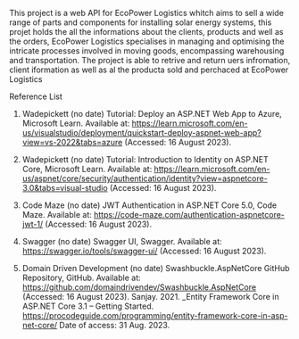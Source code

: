 This project is a web API for EcoPower Logistics whitch aims to sell a wide range of parts and components for installing solar energy systems, this projet holds the all the informations about the clients, products and well as the orders, EcoPower Logistics specialises in managing and optimising the intricate processes involved in moving goods, encompassing warehousing and transportation. The project is able to retrive and return uers infromation, client iformation as well as al the producta sold and perchaced at EcoPower Logistics 







Reference List
1. Wadepickett (no date) Tutorial: Deploy an ASP.NET Web App to Azure, Microsoft Learn. Available at: https://learn.microsoft.com/en-us/visualstudio/deployment/quickstart-deploy-aspnet-web-app?view=vs-2022&tabs=azure (Accessed: 16 August 2023).

2. Wadepickett (no date) Tutorial: Introduction to Identity on ASP.NET Core, Microsoft Learn. Available at: https://learn.microsoft.com/en-us/aspnet/core/security/authentication/identity?view=aspnetcore-3.0&tabs=visual-studio (Accessed: 16 August 2023).

4. Code Maze (no date) JWT Authentication in ASP.NET Core 5.0, Code Maze. Available at: https://code-maze.com/authentication-aspnetcore-jwt-1/ (Accessed: 16 August 2023).

5. Swagger (no date) Swagger UI, Swagger. Available at: https://swagger.io/tools/swagger-ui/ (Accessed: 16 August 2023).

6. Domain Driven Development (no date) Swashbuckle.AspNetCore GitHub Repository, GitHub. Available at: https://github.com/domaindrivendev/Swashbuckle.AspNetCore (Accessed: 16 August 2023).
Sanjay.  2021.  _Entity Framework Core in ASP.NET Core 3.1 – Getting Started.  https://procodeguide.com/programming/entity-framework-core-in-asp-net-core/ Date of access: 31 Aug. 2023.
